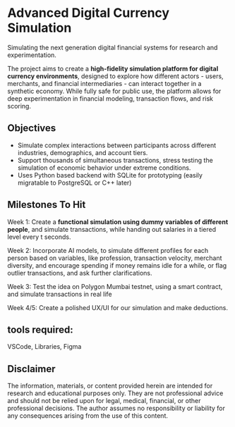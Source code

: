 # Advanced Digital Currency Simulation

Simulating the next generation digital financial systems for research and experimentation.

The project aims to create a **high-fidelity simulation platform for digital currency environments**,
designed to explore how different actors - users, merchants, and financial intermediaries - can interact together in a synthetic economy. While fully safe for public use, the platform allows for deep experimentation in financial modeling, transaction flows, and risk scoring. 

## Objectives
    
- Simulate complex interactions between participants across different industries, demographics, and account tiers. 
- Support thousands of simultaneous transactions, stress testing the simulation of economic behavior under extreme conditions. 
- Uses Python based backend with SQLite for prototyping (easily migratable to PostgreSQL or C++ later)

## Milestones To Hit 

Week 1: Create a **functional simulation using dummy variables of different people**, and simulate transactions, while handing out salaries in a tiered level every t seconds. 

Week 2: Incorporate AI models, to simulate different profiles for each person based on variables, like profession, transaction velocity, merchant diversity, and encourage spending if money remains idle for a while, or flag outlier transactions, and ask further clarifications. 

Week 3: Test the idea on Polygon Mumbai testnet, using a smart contract, and simulate transactions in real life 

Week 4/5: Create a polished UX/UI for our simulation and make deductions. 

## tools required: 

VSCode, Libraries, Figma

## Disclaimer 

The information, materials, or content provided herein are intended for research and educational purposes only. They are not professional advice and should not be relied upon for legal, medical, financial, or other professional decisions. The author assumes no responsibility or liability for any consequences arising from the use of this content.
